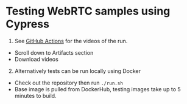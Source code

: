 # Testing WebRTC samples using Cypress

1. See [GitHub Actions](https://github.com/olgaivolga/demo-test/actions/runs/1950748572) for the videos of the run.

- Scroll down to Artifacts section
- Download videos

2. Alternatively tests can be run locally using Docker

- Check out the repository then run `./run.sh`
- Base image is pulled from DockerHub, testing images take up to 5 minutes to build.
